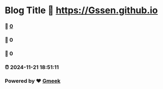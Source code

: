 # Blog Title :link: https://Gssen.github.io 
### :page_facing_up: [0](https://Gssen.github.io/tag.html) 
### :speech_balloon: 0 
### :hibiscus: 0 
### :alarm_clock: 2024-11-21 18:51:11 
### Powered by :heart: [Gmeek](https://github.com/Meekdai/Gmeek)
